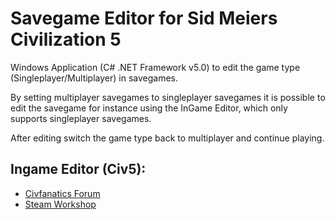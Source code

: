 # Savegame Editor for Sid Meiers Civilization 5

Windows Application (C# .NET Framework v5.0) to edit the game type (Singleplayer/Multiplayer) in savegames.

By setting multiplayer savegames to singleplayer savegames it is possible to edit the savegame for instance using the InGame Editor, which only supports singleplayer savegames.


After editing switch the game type back to multiplayer and continue playing.

## Ingame Editor (Civ5):
* [Civfanatics Forum](https://forums.civfanatics.com/threads/ingame-editor.436912/)
* [Steam Workshop](https://steamcommunity.com/sharedfiles/filedetails/?l=german&id=77002777)